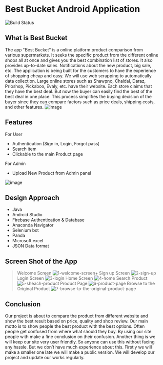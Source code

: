 # Best Bucket Android Application
![Build Status](https://travis-ci.org/joemccann/dillinger.svg?branch=master)

## What is Best Bucket

The app "Best Bucket" is a online platform product comparison from various supermarkets. It seeks the specific product from the different online shops all at once and gives you the best combination list of stores. It also provides up-to-date sales. Notifications about the new product, big sale, etc. The application is being built for the customers to have the experience of shopping cheap and easy. We will use web scrapping to automatically data collection. Large online stores such as Shawpno, Chaldal, Daraz, Prioshop, Pickaboo, Evaly, etc. have their website. Each store claims that they have the best deal. But now the buyer can easily find the best of the best deal in one place. This process simplifies the buying decision of the buyer since they can compare factors such as price deals, shipping costs, and other features. 
![image](https://user-images.githubusercontent.com/30392912/118420726-6e56a100-b6e1-11eb-8d67-85b2590cbad3.png)
## Features

For User
* Authentication (Sign in, Login, Forgot pass)
* Search item
* Clickable to the main Product page

For Admin
* Upload New Product from Admin panel

![image](https://user-images.githubusercontent.com/30392912/118420726-6e56a100-b6e1-11eb-8d67-85b2590cbad3.png)

## Design Approach
* Java 
* Android Studio
* Firebase Authentication & Database
* Anaconda Navigator 
* Selenium bot 
* Panda 
* Microsoft excel 
* JSON Data format

## Screen Shot of the App
> Welcome Screen
![1-welcome-screen](https://user-images.githubusercontent.com/30392912/150981357-a6ab4cf6-803f-436f-b4a4-84680c2edcb1.jpg)+
> Sign up Screen
![2-sign-up](https://user-images.githubusercontent.com/30392912/150981365-5eaac1e4-8784-4db7-b190-66147b290e09.jpg)
> Login Screen
![3-login](https://user-images.githubusercontent.com/30392912/150981372-5ccc600f-1b7a-44e1-bc08-6cea49ae31ab.jpg)
> Home Screen
![4-home](https://user-images.githubusercontent.com/30392912/150981380-257fb3ce-1bc3-4c56-8bb7-52a379407d12.jpg)
> Search Product
![5-sheach-product](https://user-images.githubusercontent.com/30392912/150981387-8485d5aa-2a9c-41e0-8fde-9040805ad9d2.jpg)
> Product Page
![6-product-page](https://user-images.githubusercontent.com/30392912/150981396-d32d9a6a-8658-462f-82d3-ebb3cf4ee8be.jpg)
> Browse to the Original Product
![7-browse-to-the-original-product-page](https://user-images.githubusercontent.com/30392912/150981405-b4a23584-54b8-42f5-a5ce-bd571bd0184f.jpg)


## Conclusion

Our project is about to compare the product from different website and show the best result based on price, quality and shop review. Our main motto is to show people the best product with the best options. Often people get confused from where what should they buy. By using our site people with make a fine conclusion on their confusion. Another thing is we will keep our site very user friendly. So anyone can use this without facing any hassle. But we don’t have much experience about this. Firstly we will make a smaller one late we will make a public version. We will develop our project and update our works regularly. 
